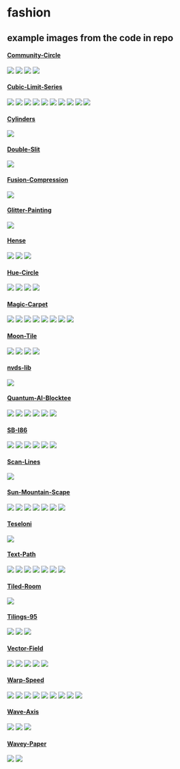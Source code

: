 # fashion

## example images from the code in repo

#### [Community-Circle](Community-Circle)

![](./Community-Circle/images/a.svg)
![](./Community-Circle/images/b.svg)
![](./Community-Circle/images/c.svg)
![](./Community-Circle/images/d.svg)

#### [Cubic-Limit-Series](Cubic-Limit-Series)

![](./Cubic-Limit-Series/images/a.png)
![](./Cubic-Limit-Series/images/big.png)
![](./Cubic-Limit-Series/images/b.png)
![](./Cubic-Limit-Series/images/c.png)
![](./Cubic-Limit-Series/images/d.png)
![](./Cubic-Limit-Series/images/e.png)
![](./Cubic-Limit-Series/images/f.png)
![](./Cubic-Limit-Series/images/g.png)
![](./Cubic-Limit-Series/images/h.png)
![](./Cubic-Limit-Series/images/i.png)

#### [Cylinders](Cylinders)

![](./Cylinders/images/a.png)

#### [Double-Slit](Double-Slit)

![](./Double-Slit/images/a.png)

#### [Fusion-Compression](Fusion-Compression)

![](./Fusion-Compression/images/a.png)

#### [Glitter-Painting](Glitter-Painting)

![](./Glitter-Painting/images/a.png)

#### [Hense](Hense)

![](./Hense/images/a.png)
![](./Hense/images/broken.svg)
![](./Hense/images/double-broken.svg)

#### [Hue-Circle](Hue-Circle)

![](./Hue-Circle/images/a.svg)
![](./Hue-Circle/images/b.svg)
![](./Hue-Circle/images/c.svg)
![](./Hue-Circle/images/d.svg)

#### [Magic-Carpet](Magic-Carpet)

![](./Magic-Carpet/images/accident.svg)
![](./Magic-Carpet/images/a.png)
![](./Magic-Carpet/images/b.svg)
![](./Magic-Carpet/images/c.svg)
![](./Magic-Carpet/images/d.svg)
![](./Magic-Carpet/images/e.svg)
![](./Magic-Carpet/images/f.svg)
![](./Magic-Carpet/images/v.svg)

#### [Moon-Tile](Moon-Tile)

![](./Moon-Tile/images/a.png)
![](./Moon-Tile/images/b.png)
![](./Moon-Tile/images/c.png)
![](./Moon-Tile/images/d.png)

#### [nvds-lib](nvds-lib)

![](./nvds-lib/images/a.png)

#### [Quantum-AI-Blocktee](Quantum-AI-Blocktee)

![](./Quantum-AI-Blocktee/images/a.svg)
![](./Quantum-AI-Blocktee/images/b.svg)
![](./Quantum-AI-Blocktee/images/c.svg)
![](./Quantum-AI-Blocktee/images/d.svg)
![](./Quantum-AI-Blocktee/images/e.svg)
![](./Quantum-AI-Blocktee/images/f.svg)

#### [SB-I86](SB-I86)

![](./SB-I86/images/a.png)
![](./SB-I86/images/b.png)
![](./SB-I86/images/cool.png)
![](./SB-I86/images/joined.png)
![](./SB-I86/images/sb.png)
![](./SB-I86/images/tiled.png)

#### [Scan-Lines](Scan-Lines)

![](./Scan-Lines/images/a.png)

#### [Sun-Mountain-Scape](Sun-Mountain-Scape)

![](./Sun-Mountain-Scape/images/a.svg)
![](./Sun-Mountain-Scape/images/b.svg)
![](./Sun-Mountain-Scape/images/c.svg)
![](./Sun-Mountain-Scape/images/d.svg)
![](./Sun-Mountain-Scape/images/e.svg)
![](./Sun-Mountain-Scape/images/f.svg)
![](./Sun-Mountain-Scape/images/g.svg)

#### [Teseloni](Teseloni)

![](./Teseloni/images/a.png)

#### [Text-Path](Text-Path)

![](./Text-Path/images/a.png)
![](./Text-Path/images/b.png)
![](./Text-Path/images/c.png)
![](./Text-Path/images/d.png)
![](./Text-Path/images/e.png)
![](./Text-Path/images/f.png)
![](./Text-Path/images/g.png)

#### [Tiled-Room](Tiled-Room)

![](./Tiled-Room/images/a.png)

#### [Tilings-95](Tilings-95)

![](./Tilings-95/images/a.png)
![](./Tilings-95/images/b.png)
![](./Tilings-95/images/c.png)

#### [Vector-Field](Vector-Field)

![](./Vector-Field/images/a.png)
![](./Vector-Field/images/b.png)
![](./Vector-Field/images/c.png)
![](./Vector-Field/images/d.png)
![](./Vector-Field/images/e.png)

#### [Warp-Speed](Warp-Speed)

![](./Warp-Speed/images/a.png)
![](./Warp-Speed/images/b.png)
![](./Warp-Speed/images/c.png)
![](./Warp-Speed/images/d.png)
![](./Warp-Speed/images/e.png)
![](./Warp-Speed/images/f.png)
![](./Warp-Speed/images/g.png)
![](./Warp-Speed/images/h.png)
![](./Warp-Speed/images/i.png)

#### [Wave-Axis](Wave-Axis)

![](./Wave-Axis/images/a.png)
![](./Wave-Axis/images/a.svg)
![](./Wave-Axis/images/b.png)

#### [Wavey-Paper](Wavey-Paper)

![](./Wavey-Paper/images/a.png)
![](./Wavey-Paper/images/b.png)

